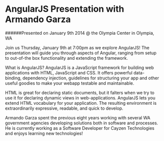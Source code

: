 AngularJS Presentati​on with Armando Garza
========================

######Presented on January 9th 2014 @ the Olympia Center in Olympia, WA

Join us Thursday, January 9th at 7:00pm as we explore AngularJS! The presentation will guide you through aspects of Angular, ranging from setup to out-of-the box functionality and extending the framework.

What is AngularJS? AngularJS is a JavaScript framework for building web applications with HTML, JavaScript and CSS. It offers powerful data-binding, dependency injection, guidelines for structuring your app and other useful goodies to make your webapp testable and maintainable.

HTML is great for declaring static documents, but it falters when we try to use it for declaring dynamic views in web-applications. AngularJS lets you extend HTML vocabulary for your application. The resulting environment is extraordinarily expressive, readable, and quick to develop.

Armando Garza spent the previous eight years working with several WA government agencies developing solutions both in software and processes. He is currently working as a Software Developer for Cayzen Technologies and enjoys learning new technologies!